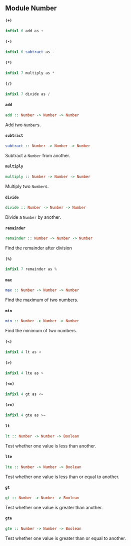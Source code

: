 ## Module Number

#### `(+)`

``` purescript
infixl 6 add as +
```

#### `(-)`

``` purescript
infixl 6 subtract as -
```

#### `(*)`

``` purescript
infixl 7 multiply as *
```

#### `(/)`

``` purescript
infixl 7 divide as /
```

#### `add`

``` purescript
add :: Number -> Number -> Number
```

Add two `Number`s.

#### `subtract`

``` purescript
subtract :: Number -> Number -> Number
```

Subtract a `Number` from another.

#### `multiply`

``` purescript
multiply :: Number -> Number -> Number
```

Multiply two `Number`s.

#### `divide`

``` purescript
divide :: Number -> Number -> Number
```

Divide a `Number` by another.

#### `remainder`

``` purescript
remainder :: Number -> Number -> Number
```

Find the remainder after division

#### `(%)`

``` purescript
infixl 7 remainder as %
```

#### `max`

``` purescript
max :: Number -> Number -> Number
```

Find the maximum of two numbers.

#### `min`

``` purescript
min :: Number -> Number -> Number
```

Find the minimum of two numbers.

#### `(<)`

``` purescript
infixl 4 lt as <
```

#### `(>)`

``` purescript
infixl 4 lte as >
```

#### `(<=)`

``` purescript
infixl 4 gt as <=
```

#### `(>=)`

``` purescript
infixl 4 gte as >=
```

#### `lt`

``` purescript
lt :: Number -> Number -> Boolean
```

Test whether one value is less than another.

#### `lte`

``` purescript
lte :: Number -> Number -> Boolean
```

Test whether one value is less than or equal to another.

#### `gt`

``` purescript
gt :: Number -> Number -> Boolean
```

Test whether one value is greater than another.

#### `gte`

``` purescript
gte :: Number -> Number -> Boolean
```

Test whether one value is greater than or equal to another.


